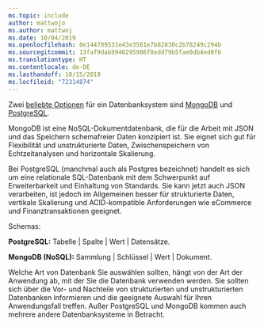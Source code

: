 ```yaml
---
ms.topic: include
author: mattwojo
ms.author: mattwoj
ms.date: 10/04/2019
ms.openlocfilehash: 0e144789531e43e3561e7b82830c2b78249c294b
ms.sourcegitcommit: 13faf9dab9946295986f8edd79b5fae0db4ed0f6
ms.translationtype: HT
ms.contentlocale: de-DE
ms.lasthandoff: 10/15/2019
ms.locfileid: "72314874"
---
```

Zwei [beliebte Optionen](https://insights.stackoverflow.com/survey/2019#technology-_-databases) für ein Datenbanksystem sind [MongoDB](https://www.mongodb.com/what-is-mongodb) und [PostgreSQL](https://www.postgresql.org/about/). 

MongoDB ist eine NoSQL-Dokumentdatenbank, die für die Arbeit mit JSON und das Speichern schemafreier Daten konzipiert ist. Sie eignet sich gut für Flexibilität und unstrukturierte Daten, Zwischenspeichern von Echtzeitanalysen und horizontale Skalierung. 

Bei PostgreSQL (manchmal auch als Postgres bezeichnet) handelt es sich um eine relationale SQL-Datenbank mit dem Schwerpunkt auf Erweiterbarkeit und Einhaltung von Standards. Sie kann jetzt auch JSON verarbeiten, ist jedoch im Allgemeinen besser für strukturierte Daten, vertikale Skalierung und ACID-kompatible Anforderungen wie eCommerce und Finanztransaktionen geeignet.

Schemas:

**PostgreSQL:** Tabelle | Spalte | Wert | Datensätze.

**MongoDB (NoSQL):** Sammlung | Schlüssel | Wert | Dokument.

Welche Art von Datenbank Sie auswählen sollten, hängt von der Art der Anwendung ab, mit der Sie die Datenbank verwenden werden. Sie sollten sich über die Vor- und Nachteile von strukturierten und unstrukturierten Datenbanken informieren und die geeignete Auswahl für Ihren Anwendungsfall treffen. Außer PostgreSQL und MongoDB kommen auch mehrere andere Datenbanksysteme in Betracht.